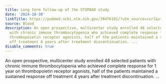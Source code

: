 ```yaml
---
title: Long term follow-up of the STOPAGO study
date: '2024-10-30'
linkTitle: https://pubmed.ncbi.nlm.nih.gov/39476101/?utm_source=curl&utm_medium=rss&utm_campaign=journals&utm_content=7603509&fc=None&ff=20241030210336&v=2.18.0.post9+e462414
source: Blood
description: An open prospective, multicenter study enrolled 48 selected patients
  with chronic immune thrombocytopenia who achieved complete response for 1 year on
  thrombopoietin receptor agonists, half of the patients maintained a sustained response
  off treatment 4 years after treatment discontinuation. ...
disable_comments: true
---
```

An open prospective, multicenter study enrolled 48 selected patients with chronic immune thrombocytopenia who achieved complete response for 1 year on thrombopoietin receptor agonists, half of the patients maintained a sustained response off treatment 4 years after treatment discontinuation. ...